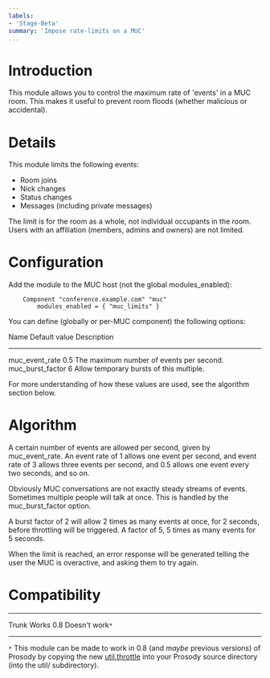 ```yaml
---
labels:
- 'Stage-Beta'
summary: 'Impose rate-limits on a MUC'
...
```


Introduction
============

This module allows you to control the maximum rate of 'events' in a MUC
room. This makes it useful to prevent room floods (whether malicious or
accidental).

Details
=======

This module limits the following events:

-   Room joins
-   Nick changes
-   Status changes
-   Messages (including private messages)

The limit is for the room as a whole, not individual occupants in the
room. Users with an affiliation (members, admins and owners) are not
limited.

Configuration
=============

Add the module to the MUC host (not the global modules\_enabled):

        Component "conference.example.com" "muc"
            modules_enabled = { "muc_limits" }

You can define (globally or per-MUC component) the following options:

  Name                 Default value   Description
  -------------------- --------------- ------------------------------------------
  muc\_event\_rate     0.5             The maximum number of events per second.
  muc\_burst\_factor   6               Allow temporary bursts of this multiple.

For more understanding of how these values are used, see the algorithm
section below.

Algorithm
=========

A certain number of events are allowed per second, given by
muc\_event\_rate. An event rate of 1 allows one event per second, and
event rate of 3 allows three events per second, and 0.5 allows one event
every two seconds, and so on.

Obviously MUC conversations are not exactly steady streams of events.
Sometimes multiple people will talk at once. This is handled by the
muc\_burst\_factor option.

A burst factor of 2 will allow 2 times as many events at once, for 2
seconds, before throttling will be triggered. A factor of 5, 5 times as
many events for 5 seconds.

When the limit is reached, an error response will be generated telling
the user the MUC is overactive, and asking them to try again.

Compatibility
=============

  ------- -----------------
  Trunk   Works
  0.8     Doesn't work`*`
  ------- -----------------

`*` This module can be made to work in 0.8 (and *maybe* previous
versions) of Prosody by copying the new
[util.throttle](http://hg.prosody.im/trunk/raw-file/fc8a22936b3c/util/throttle.lua)
into your Prosody source directory (into the util/ subdirectory).
